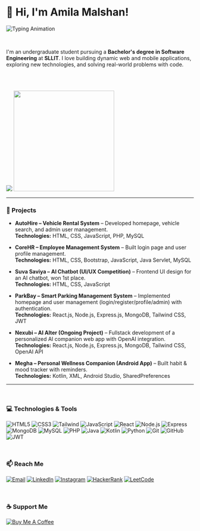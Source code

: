 # 👋 Hi, I'm Amila Malshan! <br>

![Typing Animation](https://readme-typing-svg.herokuapp.com?font=Fira+Code&size=32&duration=4000&pause=1500&color=00C7FF&center=true&vCenter=true&width=1000&lines=Welcome+to+my+GitHub!;I'm+a+UI/UX+Designer+%F0%9F%8C%90;Aspiring+Full+Stack+Developer;Passionate+Undergraduate+Software+Engineer&color1=00C7FF&color2=FF5733&color3=FFC300)

<br>

I'm an undergraduate student pursuing a **Bachelor's degree in Software Engineering** at **SLLIT**. I love building dynamic web and mobile applications, exploring new technologies, and solving real-world problems with code.

<br><br>

<p align="left">
  <img src="https://github-readme-stats.vercel.app/api?username=amiz001&show_icons=true&theme=holi"/>
  <img src="https://media2.giphy.com/media/v1.Y2lkPTc5MGI3NjExNWNvazZoaTVya3NxMGM5dGdlY3U1ZjlwMTN1anZqNTN4aGdjNnFoMSZlcD12MV9pbnRlcm5hbF9naWZfYnlfaWQmY3Q9Zw/JqmupuTVZYaQX5s094/giphy.gif" width="270"/>
  <!--<img src="https://media.giphy.com/media/v1.Y2lkPTc5MGI3NjExOWpyNWhxa2cycnRoaGpndjVrbjJsY3c2eGtkNTVkNXNjcnFwOXlleCZlcD12MV9naWZzX3NlYXJjaCZjdD1n/xT9IgzoKnwFNmISR8I/giphy.gif" width="210"/> --> 
</p>

---

### 🔭 Projects

- **AutoHire – Vehicle Rental System** – Developed homepage, vehicle search, and admin user management.  
  **Technologies:** HTML, CSS, JavaScript, PHP, MySQL

- **CoreHR – Employee Management System** – Built login page and user profile management.  
  **Technologies:** HTML, CSS, Bootstrap, JavaScript, Java Servlet, MySQL

- **Suva Saviya – AI Chatbot (UI/UX Competition)** – Frontend UI design for an AI chatbot, won 1st place.  
  **Technologies:** HTML, CSS, JavaScript

- **ParkBay – Smart Parking Management System** – Implemented homepage and user management (login/register/profile/admin) with authentication.  
  **Technologies:** React.js, Node.js, Express.js, MongoDB, Tailwind CSS, JWT

- **Nexubi – AI Alter (Ongoing Project)** – Fullstack development of a personalized AI companion web app with OpenAI integration.  
  **Technologies:** React.js, Node.js, Express.js, MongoDB, Tailwind CSS, OpenAI API

- **Megha – Personal Wellness Companion (Android App)** – Built habit & mood tracker with reminders.  
  **Technologies:** Kotlin, XML, Android Studio, SharedPreferences

---

<br>

### 💻 Technologies & Tools

![HTML5](https://img.shields.io/badge/HTML5-E34F26?style=for-the-badge&logo=html5&logoColor=white&size=large)
![CSS3](https://img.shields.io/badge/CSS3-1572B6?style=for-the-badge&logo=css3&logoColor=white&size=large)
![Tailwind](https://img.shields.io/badge/TailwindCSS-06B6D4?style=for-the-badge&logo=tailwindcss&logoColor=white)
![JavaScript](https://img.shields.io/badge/JavaScript-F7DF1E?style=for-the-badge&logo=javascript&logoColor=black&size=large)
![React](https://img.shields.io/badge/React-61DAFB?style=for-the-badge&logo=react&logoColor=black&size=large)
![Node.js](https://img.shields.io/badge/Node.js-339933?style=for-the-badge&logo=nodedotjs&logoColor=white&size=large)
![Express](https://img.shields.io/badge/Express-000000?style=for-the-badge&logo=express&logoColor=white&size=large)
![MongoDB](https://img.shields.io/badge/MongoDB-47A248?style=for-the-badge&logo=mongodb&logoColor=white&size=large)
![MySQL](https://img.shields.io/badge/MySQL-4479A1?style=for-the-badge&logo=mysql&logoColor=white&size=large)
![PHP](https://img.shields.io/badge/PHP-777BB4?style=for-the-badge&logo=php&logoColor=white&size=large)
![Java](https://img.shields.io/badge/Java-F7DF1E?style=for-the-badge&logo=&logoColor=white&size=large)
![Kotlin](https://img.shields.io/badge/Kotlin-0095D5?style=for-the-badge&logo=kotlin&logoColor=white&size=large)
![Python](https://img.shields.io/badge/Python-3776AB?style=for-the-badge&logo=python&logoColor=white)
![Git](https://img.shields.io/badge/Git-F05032?style=for-the-badge&logo=git&logoColor=white&size=large)
![GitHub](https://img.shields.io/badge/GitHub-181717?style=for-the-badge&logo=github&size=large)
![JWT](https://img.shields.io/badge/JWT-000000?style=for-the-badge&logo=jsonwebtokens&logoColor=white&size=large)


<br>

### 📫 Reach Me

[![Email](https://img.shields.io/badge/Email-D14836?style=for-the-badge&logo=gmail&logoColor=white&size=large)](mailto:lgmalshan@gmail.com)
[![LinkedIn](https://img.shields.io/badge/LinkedIn-0077B5?style=for-the-badge&logo=linkedin&logoColor=white&size=large)](https://linkedin.com/in/amila-dev)
[![Instagram](https://img.shields.io/badge/Instagram-E4405F?style=for-the-badge&logo=instagram&logoColor=white&size=large)](https://instagram.com/amila_shan)
[![HackerRank](https://img.shields.io/badge/HackerRank-00EA64?style=for-the-badge&logo=hackerrank&logoColor=white&size=large)](https://www.hackerrank.com/lgmalshan)
[![LeetCode](https://img.shields.io/badge/LeetCode-FFA116?style=for-the-badge&logo=leetcode&logoColor=white&size=large)](https://leetcode.com/u/wzoyI87IbG)

<br>

### ☕ Support Me

[![Buy Me A Coffee](https://img.shields.io/badge/Buy_Me_A_Coffee-FFDD00?style=for-the-badge&logo=buy-me-a-coffee&logoColor=black&size=large)](https://buymeacoffee.com/lgmalshan3)
